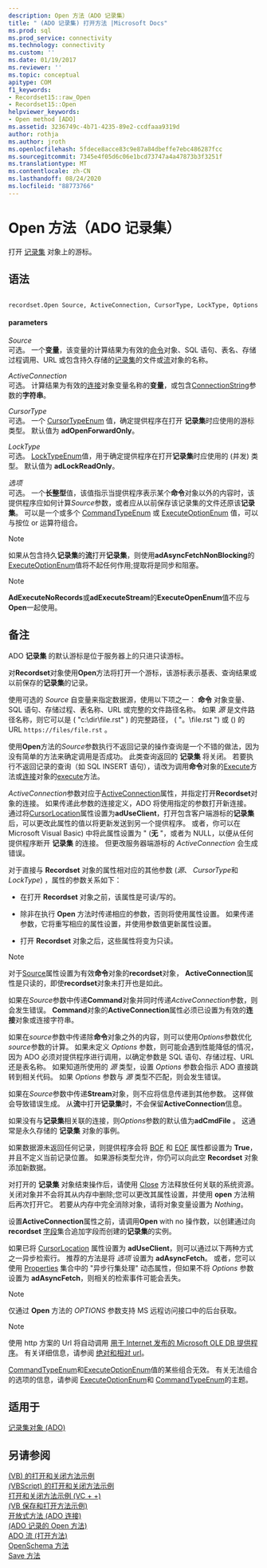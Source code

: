 ```yaml
---
description: Open 方法（ADO 记录集）
title: " (ADO 记录集) 打开方法 |Microsoft Docs"
ms.prod: sql
ms.prod_service: connectivity
ms.technology: connectivity
ms.custom: ''
ms.date: 01/19/2017
ms.reviewer: ''
ms.topic: conceptual
apitype: COM
f1_keywords:
- Recordset15::raw_Open
- Recordset15::Open
helpviewer_keywords:
- Open method [ADO]
ms.assetid: 3236749c-4b71-4235-89e2-ccdfaaa9319d
author: rothja
ms.author: jroth
ms.openlocfilehash: 5fdece8acce83c9e87a84dbeffe7ebc486287fcc
ms.sourcegitcommit: 7345e4f05d6c06e1bcd73747a4a47873b3f3251f
ms.translationtype: MT
ms.contentlocale: zh-CN
ms.lasthandoff: 08/24/2020
ms.locfileid: "88773766"
---
```

# <a name="open-method-ado-recordset"></a>Open 方法（ADO 记录集）
打开 [记录集](./recordset-object-ado.md) 对象上的游标。  
  
## <a name="syntax"></a>语法  
  
```  
  
recordset.Open Source, ActiveConnection, CursorType, LockType, Options  
```  
  
#### <a name="parameters"></a>parameters  
 *Source*  
 可选。 一个**变量**，该变量的计算结果为有效的[命令](./command-object-ado.md)对象、SQL 语句、表名、存储过程调用、URL 或包含持久存储的[记录集](./recordset-object-ado.md)的文件或[流](./stream-object-ado.md)对象的名称。  
  
 *ActiveConnection*  
 可选。 计算结果为有效的[连接](./connection-object-ado.md)对象变量名称的**变量**，或包含[ConnectionString](./connectionstring-property-ado.md)参数的**字符串**。  
  
 *CursorType*  
 可选。 一个 [CursorTypeEnum](./cursortypeenum.md) 值，确定提供程序在打开 **记录集**时应使用的游标类型。 默认值为 **adOpenForwardOnly**。  
  
 *LockType*  
 可选。 [LockTypeEnum](./locktypeenum.md)值，用于确定提供程序在打开**记录集**时应使用的 (并发) 类型。 默认值为 **adLockReadOnly**。  
  
 *选项*  
 可选。 一个**长整型**值，该值指示当提供程序表示某个**命令**对象以外的内容时，该提供程序应如何计算*Source*参数，或者应从以前保存该记录集的文件还原该**记录集**。 可以是一个或多个 [CommandTypeEnum](./commandtypeenum.md) 或 [ExecuteOptionEnum](./executeoptionenum.md) 值，可以与按位 or 运算符组合。  
  
> [!NOTE]
>  如果从包含持久**记录集**的**流**打开**记录集**，则使用**adAsyncFetchNonBlocking**的[ExecuteOptionEnum](./executeoptionenum.md)值将不起任何作用;提取将是同步和阻塞。  
  
> [!NOTE]
>  **AdExecuteNoRecords**或**adExecuteStream**的**ExecuteOpenEnum**值不应与**Open**一起使用。  
  
## <a name="remarks"></a>备注  
 ADO **记录集** 的默认游标是位于服务器上的只进只读游标。  
  
 对**Recordset**对象使用**Open**方法将打开一个游标，该游标表示基表、查询结果或以前保存的**记录集**的记录。  
  
 使用可选的 *Source* 自变量来指定数据源，使用以下项之一： **命令** 对象变量、SQL 语句、存储过程、表名称、URL 或完整的文件路径名称。 如果 *源* 是文件路径名称，则它可以是 ( "c:\dir\file.rst" ) 的完整路径， ( "。\file.rst ") 或 () 的 URL `https://files/file.rst` 。  
  
 使用**Open**方法的*Source*参数执行不返回记录的操作查询是一个不错的做法，因为没有简单的方法来确定调用是否成功。 此类查询返回的 **记录集** 将关闭。 若要执行不返回记录的查询（如 SQL INSERT 语句），请改为调用**命令**对象的[Execute](./execute-method-ado-command.md)方法或[连接](./connection-object-ado.md)对象的[execute](./execute-method-ado-connection.md)方法。  
  
 *ActiveConnection*参数对应于[ActiveConnection](./activeconnection-property-ado.md)属性，并指定打开**Recordset**对象的连接。 如果传递此参数的连接定义，ADO 将使用指定的参数打开新连接。 通过将[CursorLocation](./cursorlocation-property-ado.md)属性设置为**adUseClient**，打开包含客户端游标的**记录集**后，可以更改此属性的值以将更新发送到另一个提供程序。 或者，你可以在 Microsoft Visual Basic) 中将此属性设置为 " (**无** "，或者为 NULL，以便从任何提供程序断开 **记录集** 的连接。 但更改服务器端游标的 *ActiveConnection* 会生成错误。  
  
 对于直接与 **Recordset** 对象的属性相对应的其他参数 (*源*、 *CursorType*和 *LockType*) ，属性的参数关系如下：  
  
-   在打开 **Recordset** 对象之前，该属性是可读/写的。  
  
-   除非在执行 **Open** 方法时传递相应的参数，否则将使用属性设置。 如果传递参数，它将重写相应的属性设置，并使用参数值更新属性设置。  
  
-   打开 **Recordset** 对象之后，这些属性将变为只读。  
  
> [!NOTE]
>  对于[Source](./source-property-ado-recordset.md)属性设置为有效**命令**对象的**recordset**对象， **ActiveConnection**属性是只读的，即使**recordset**对象未打开也是如此。  
  
 如果在*Source*参数中传递**Command**对象并同时传递*ActiveConnection*参数，则会发生错误。 **Command**对象的**ActiveConnection**属性必须已设置为有效的**连接**对象或连接字符串。  
  
 如果在*source*参数中传递除**命令**对象之外的内容，则可以使用*Options*参数优化*source*参数的计算。 如果未定义 *Options* 参数，则可能会遇到性能降低的情况，因为 ADO 必须对提供程序进行调用，以确定参数是 SQL 语句、存储过程、URL 还是表名称。 如果知道所使用的 *源* 类型，设置 *Options* 参数会指示 ADO 直接跳转到相关代码。 如果 *Options* 参数与 *源* 类型不匹配，则会发生错误。  
  
 如果在*Source*参数中传递**Stream**对象，则不应将信息传递到其他参数。 这样做会导致错误生成。 从**流**中打开**记录集**时，不会保留**ActiveConnection**信息。  
  
 如果没有与**记录集**相关联的连接，则*Options*参数的默认值为**adCmdFile** 。 这通常是永久存储的 **记录集** 对象的事例。  
  
 如果数据源未返回任何记录，则提供程序会将 [BOF](./bof-eof-properties-ado.md) 和 [EOF](./bof-eof-properties-ado.md) 属性都设置为 **True**，并且不定义当前记录位置。 如果游标类型允许，你仍可以向此空 **Recordset** 对象添加新数据。  
  
 对打开的 **记录集** 对象结束操作后，请使用 [Close](./close-method-ado.md) 方法释放任何关联的系统资源。 关闭对象并不会将其从内存中删除;您可以更改其属性设置，并使用 **open** 方法稍后再次打开它。 若要从内存中完全消除对象，请将对象变量设置为 *Nothing*。  
  
 设置**ActiveConnection**属性之前，请调用**Open** with no 操作数，以创建通过向**recordset** [字段](./fields-collection-ado.md)集合追加字段而创建的**记录集**的实例。  
  
 如果已将 [CursorLocation](./cursorlocation-property-ado.md) 属性设置为 **adUseClient**，则可以通过以下两种方式之一异步检索行。 推荐的方法是将 *选项* 设置为 **adAsyncFetch**。 或者，您可以使用 [Properties](./properties-collection-ado.md) 集合中的 "异步行集处理" 动态属性，但如果不将 *Options* 参数设置为 **adAsyncFetch**，则相关的检索事件可能会丢失。  
  
> [!NOTE]
>  仅通过 **Open** 方法的 *OPTIONS* 参数支持 MS 远程访问接口中的后台获取。  
  
> [!NOTE]
>  使用 http 方案的 Url 将自动调用 [用于 Internet 发布的 Microsoft OLE DB 提供程序](../../guide/appendixes/microsoft-ole-db-provider-for-internet-publishing.md)。 有关详细信息，请参阅 [绝对和相对 url](../../guide/data/absolute-and-relative-urls.md)。  
  
 [CommandTypeEnum](./commandtypeenum.md)和[ExecuteOptionEnum](./executeoptionenum.md)值的某些组合无效。 有关无法组合的选项的信息，请参阅 [ExecuteOptionEnum](./executeoptionenum.md)和 [CommandTypeEnum](./commandtypeenum.md)的主题。  
  
## <a name="applies-to"></a>适用于  
 [记录集对象 (ADO)](./recordset-object-ado.md)  
  
## <a name="see-also"></a>另请参阅  
 [ (VB) 的打开和关闭方法示例 ](./open-and-close-methods-example-vb.md)   
 [ (VBScript) 的打开和关闭方法示例 ](./open-and-close-methods-example-vbscript.md)   
 [打开和关闭方法示例 (VC + +) ](./open-and-close-methods-example-vc.md)   
 [ (VB 保存和打开方法示例) ](./save-and-open-methods-example-vb.md)   
 [开放式方法 (ADO 连接) ](./open-method-ado-connection.md)   
 [ (ADO 记录的 Open 方法) ](./open-method-ado-record.md)   
 [ADO 流 (打开方法) ](./open-method-ado-stream.md)   
 [OpenSchema 方法](./openschema-method.md)   
 [Save 方法](./save-method.md)